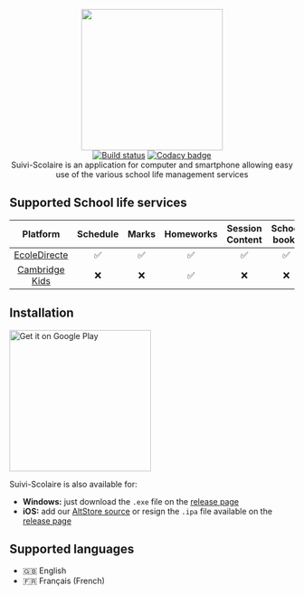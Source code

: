 <p align=center>
  <img src="https://github.com/06-Games/Suivi-Scolaire/raw/master/Assets/Images/Logo/Logo.png" width="250" />
  <br />
  <a href="https://github.com/06-Games/Suivi-Scolaire/actions?query=workflow%3A%22Build+project%22"><img src="https://github.com/06-Games/Suivi-Scolaire/workflows/Build%20project/badge.svg" alt="Build status" /></a>
  <a href="https://www.codacy.com/gh/06-Games/Suivi-Scolaire"><img src="https://app.codacy.com/project/badge/Grade/ebcfd54191d0408b9b87ccaa85e3e8fb" alt="Codacy badge" /></a>
  <br />
  Suivi-Scolaire is an application for computer and smartphone allowing easy use of the various school life management services
</p>
  
## Supported School life services

| Platform                                                | Schedule | Marks | Homeworks | Session Content | School books | Messanging | Documents |
|:-------------------------------------------------------:|:--------:|:-----:|:---------:|:---------------:|:------------:|:----------:|:---------:|
| [EcoleDirecte](https://www.ecoledirecte.com)            | ✅      | ✅    | ✅        | ✅             | ✅           | ✅        | ✅        |
| [Cambridge Kids](https://cambridgekids.sophiacloud.com) | ❌      | ❌    | ✅        | ❌             | ❌           | ❌        | ❌        |

## Installation
<a href="https://play.google.com/apps/testing/com.fr_06Games.SuiviScolaire">
  <img alt="Get it on Google Play" src="https://play.google.com/intl/en_us/badges/static/images/badges/en_badge_web_generic.png" width="250" />
</a>

Suivi-Scolaire is also available for:
* **Windows:** just download the `.exe` file on the [release page](https://github.com/06-Games/Suivi-Scolaire/releases/latest)
* **iOS:** add our [AltStore source](https://06games.ddns.net/beta/altstore/install.php) or resign the `.ipa` file available on the [release page](https://github.com/06-Games/Suivi-Scolaire/releases/latest)

## Supported languages
* :uk: English
* :fr: Français (French)
